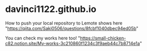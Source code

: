 # davinci1122.github.io

How to push your local repository to Lemote shows here "https://qiita.com/Saki0506/questions/8fcbf1040dbec94ed05b"

You can check my works here too! "https://small-chicken-c82.notion.site/My-works-3c210860f1234c3f9aeb44c7b8714e1a"
